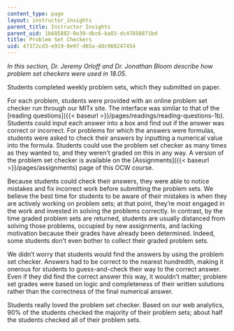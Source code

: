 ```yaml
---
content_type: page
layout: instructor_insights
parent_title: Instructor Insights
parent_uid: 1b685882-0e39-dbc6-ba03-dc47858871bd
title: Problem Set Checkers
uid: 47372cd3-e919-0e97-d65a-ddc960247454
---
```


_In this section, Dr. Jeremy Orloff and Dr. Jonathan Bloom describe how problem set checkers were used in 18.05._

Students completed weekly problem sets, which they submitted on paper.

For each problem, students were provided with an online problem set checker run through our MITx site. The interface was similar to that of the [reading questions]({{< baseurl >}}/pages/readings/reading-questions-1b). Students could input each answer into a box and find out if the answer was correct or incorrect. For problems for which the answers were formulas, students were asked to check their answers by inputting a numerical value into the formula. Students could use the problem set checker as many times as they wanted to, and they weren’t graded on this in any way. A version of the problem set checker is available on the [Assignments]({{< baseurl >}}/pages/assignments) page of this OCW course.

Because students could check their answers, they were able to notice mistakes and fix incorrect work before submitting the problem sets. We believe the best time for students to be aware of their mistakes is when they are actively working on problem sets; at that point, they’re most engaged in the work and invested in solving the problems correctly. In contrast, by the time graded problem sets are returned, students are usually distanced from solving those problems, occupied by new assignments, and lacking motivation because their grades have already been determined. Indeed, some students don't even bother to collect their graded problem sets.

We didn’t worry that students would find the answers by using the problem set checker. Answers had to be correct to the nearest hundredth, making it onerous for students to guess-and-check their way to the correct answer. Even if they did find the correct answer this way, it wouldn’t matter; problem set grades were based on logic and completeness of their written solutions rather than the correctness of the final numerical answer.

Students really loved the problem set checker. Based on our web analytics, 90% of the students checked the majority of their problem sets; about half the students checked all of their problem sets.